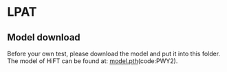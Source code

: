 
# LPAT

## Model download

Before your own test, please download the model and put it into this folder.
The model of HiFT can be found at: [model.pth](https://pan.baidu.com/s/15UIwKT6eMZIZEuI0fnkY9Q)(code:PWY2).
